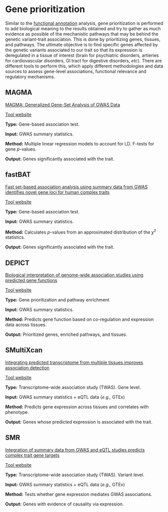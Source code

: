 # Gene prioritization
Similar to the [functional annotation](https://github.com/cdiazmun/metadownGWAS/tree/main/functional-annotation) analysis, gene prioritization is performed to add biological meaning to the results obtained and try to gather as much evidence as possible of the mechanistic pathways that may be behind the genetic variant-trait association. This is done by prioritizing genes, tissues, and pathways. The ultimate objective is to find specific genes affected by the genetic variants associated to our trait so that its expression is deregulated in a tissue of interest (brain for psychiatric disorders, artieries for cardiovascular disorders, GI tract for digestive disorders, *etc*). There are different tools to perform this, which apply different methodologies and data sources to assess gene-level associations, functional relevance and regulatory mechanisms. 

## MAGMA
[MAGMA: Generalized Gene-Set Analysis of  GWAS Data](https://dx.plos.org/10.1371/journal.pcbi.1004219)

[Tool website]()

**Type:** Gene-based association test. 

**Input:** GWAS summary statistics. 

**Method:** Multiple linear regression models to account for LD. F-tests for gene *p*-values. 

**Output:** Genes significantly associated with the trait. 

## fastBAT
[Fast set-based association analysis  using summary data from GWAS  identifies novel gene loci for human  complex traits](https://www.nature.com/articles/srep32894)

[Tool website]()

**Type:** Gene-based association test.

**Input:** GWAS summary statistics. 

**Method:** Calculates *p*-values from an approximated distribution of the $\chi$<sup>2</sup> statistics.

**Output:** Genes significantly associated with the trait. 

## DEPICT
[Biological interpretation of genome-wide  association studies using predicted gene functions](https://www.nature.com/articles/ncomms6890)

[Tool website]()

**Type:** Gene prioritization and pathway enrichment

**Input:** GWAS summary statistics. 

**Method:** Predicts gene function based on co-regulation and expression data across tissues. 

**Output:** Prioritized genes, enriched pathways, and tissues. 

## SMultiXcan
[Integrating predicted transcriptome from  multiple tissues improves association  detection](https://dx.plos.org/10.1371/journal.pgen.1007889)

[Tool website]()

**Type:** Transcriptome-wide association study (TWAS). Gene level. 

**Input:** GWAS summary statistics + eQTL data (*e.g.,* GTEx)

**Method:** Predicts gene expression across tissues and correlates with phenotype. 

**Output:** Genes whose predicted expression is associated with the trait. 

## SMR
[Integration of summary data from GWAS and eQTL studies predicts complex trait gene targets](https://www.nature.com/articles/ng.3538)

[Tool website]()

**Type:** Transcriptome-wide association study (TWAS). Variant level. 

**Input:** GWAS summary statistics + eQTL data (*e.g.,* GTEx)

**Method:** Tests whether gene expression mediates GWAS associations. 

**Output:** Genes with evidence of causality via expression.

